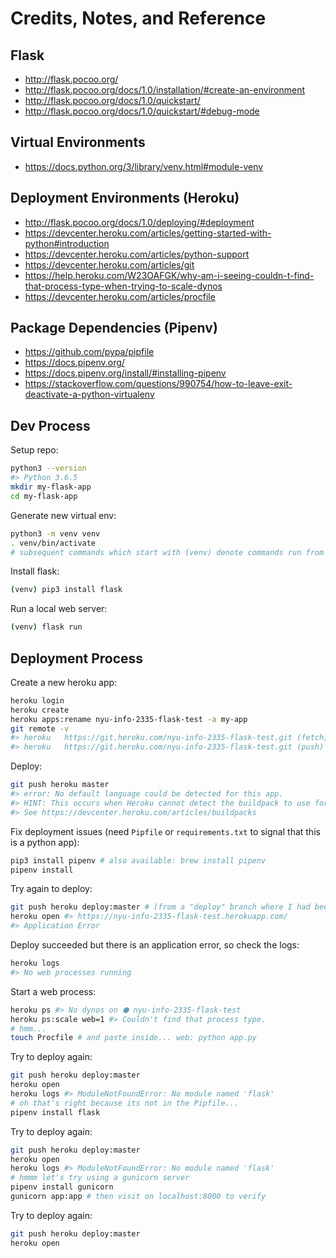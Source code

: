 # Credits, Notes, and Reference

## Flask

  + http://flask.pocoo.org/
  + http://flask.pocoo.org/docs/1.0/installation/#create-an-environment
  + http://flask.pocoo.org/docs/1.0/quickstart/
  + http://flask.pocoo.org/docs/1.0/quickstart/#debug-mode

## Virtual Environments

  + https://docs.python.org/3/library/venv.html#module-venv

## Deployment Environments (Heroku)

  + http://flask.pocoo.org/docs/1.0/deploying/#deployment
  + https://devcenter.heroku.com/articles/getting-started-with-python#introduction
  + https://devcenter.heroku.com/articles/python-support
  + https://devcenter.heroku.com/articles/git
  + https://help.heroku.com/W23OAFGK/why-am-i-seeing-couldn-t-find-that-process-type-when-trying-to-scale-dynos
  + https://devcenter.heroku.com/articles/procfile

## Package Dependencies (Pipenv)

  + https://github.com/pypa/pipfile
  + https://docs.pipenv.org/
  + https://docs.pipenv.org/install/#installing-pipenv
  + https://stackoverflow.com/questions/990754/how-to-leave-exit-deactivate-a-python-virtualenv







## Dev Process

Setup repo:

```sh
python3 --version
#> Python 3.6.5
mkdir my-flask-app
cd my-flask-app
```

Generate new virtual env:

```sh
python3 -m venv venv
. venv/bin/activate
# subsequent commands which start with (venv) denote commands run from inside the virtual env.
```

Install flask:

```sh
(venv) pip3 install flask
```

Run a local web server:

```sh
(venv) flask run
```

## Deployment Process

Create a new heroku app:

```sh
heroku login
heroku create
heroku apps:rename nyu-info-2335-flask-test -a my-app
git remote -v
#> heroku	https://git.heroku.com/nyu-info-2335-flask-test.git (fetch)
#> heroku	https://git.heroku.com/nyu-info-2335-flask-test.git (push)
```

Deploy:

```sh
git push heroku master
#> error: No default language could be detected for this app.
#> HINT: This occurs when Heroku cannot detect the buildpack to use for this application automatically.
#> See https://devcenter.heroku.com/articles/buildpacks
```

Fix deployment issues (need `Pipfile` or `requirements.txt` to signal that this is a python app):

```sh
pip3 install pipenv # also available: brew install pipenv
pipenv install
```

Try again to deploy:

```sh
git push heroku deploy:master # (from a "deploy" branch where I had been making changes)
heroku open #> https://nyu-info-2335-flask-test.herokuapp.com/
#> Application Error
```

Deploy succeeded but there is an application error, so check the logs:

```sh
heroku logs
#> No web processes running
```

Start a web process:

```sh
heroku ps #> No dynos on ⬢ nyu-info-2335-flask-test
heroku ps:scale web=1 #> Couldn't find that process type.
# hmm...
touch Procfile # and paste inside... web: python app.py
```

Try to deploy again:

```sh
git push heroku deploy:master
heroku open
heroku logs #> ModuleNotFoundError: No module named 'flask'
# oh that's right because its not in the Pipfile...
pipenv install flask
```

Try to deploy again:

```sh
git push heroku deploy:master
heroku open
heroku logs #> ModuleNotFoundError: No module named 'flask'
# hmmm let's try using a gunicorn server
pipenv install gunicorn
gunicorn app:app # then visit on localhost:8000 to verify
```

Try to deploy again:

```sh
git push heroku deploy:master
heroku open

```
